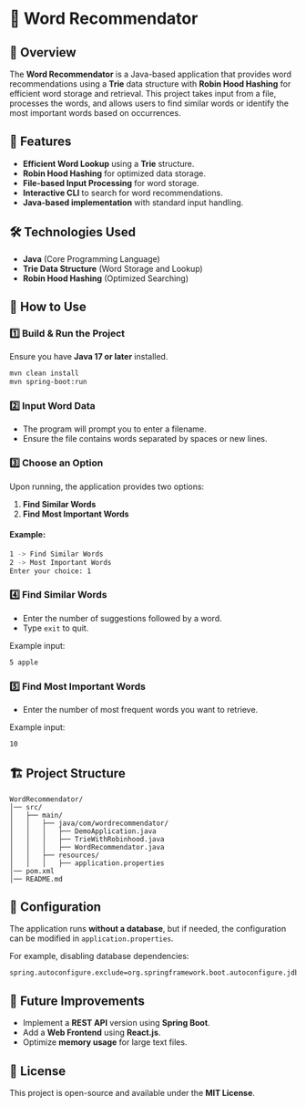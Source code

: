 # 📖 Word Recommendator

## 📌 Overview
The **Word Recommendator** is a Java-based application that provides word recommendations using a **Trie** data structure with **Robin Hood Hashing** for efficient word storage and retrieval. This project takes input from a file, processes the words, and allows users to find similar words or identify the most important words based on occurrences.

## 🚀 Features
- **Efficient Word Lookup** using a **Trie** structure.
- **Robin Hood Hashing** for optimized data storage.
- **File-based Input Processing** for word storage.
- **Interactive CLI** to search for word recommendations.
- **Java-based implementation** with standard input handling.

## 🛠️ Technologies Used
- **Java** (Core Programming Language)
- **Trie Data Structure** (Word Storage and Lookup)
- **Robin Hood Hashing** (Optimized Searching)

## 🎯 How to Use

### **1️⃣ Build & Run the Project**
Ensure you have **Java 17 or later** installed.

```bash
mvn clean install
mvn spring-boot:run
```

### **2️⃣ Input Word Data**
- The program will prompt you to enter a filename.
- Ensure the file contains words separated by spaces or new lines.

### **3️⃣ Choose an Option**
Upon running, the application provides two options:
1. **Find Similar Words**
2. **Find Most Important Words**

#### Example:
```bash
1 -> Find Similar Words
2 -> Most Important Words
Enter your choice: 1
```

### **4️⃣ Find Similar Words**
- Enter the number of suggestions followed by a word.
- Type `exit` to quit.

Example input:
```bash
5 apple
```

### **5️⃣ Find Most Important Words**
- Enter the number of most frequent words you want to retrieve.

Example input:
```bash
10
```

## 🏗 Project Structure
```
WordRecommendator/
│── src/
│   ├── main/
│   │   ├── java/com/wordrecommendator/
│   │   │   ├── DemoApplication.java
│   │   │   ├── TrieWithRobinhood.java
│   │   │   ├── WordRecommendator.java
│   │   ├── resources/
│   │   │   ├── application.properties
│── pom.xml
│── README.md
```

## 🔧 Configuration
The application runs **without a database**, but if needed, the configuration can be modified in `application.properties`.

For example, disabling database dependencies:
```properties
spring.autoconfigure.exclude=org.springframework.boot.autoconfigure.jdbc.DataSourceAutoConfiguration
```

## 📝 Future Improvements
- Implement a **REST API** version using **Spring Boot**.
- Add a **Web Frontend** using **React.js**.
- Optimize **memory usage** for large text files.

## 📄 License
This project is open-source and available under the **MIT License**.

